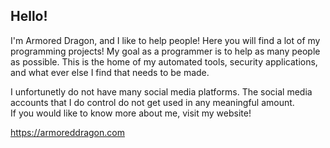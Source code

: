 ## Hello!

I'm Armored Dragon, and I like to help people!
Here you will find a lot of my programming projects! My goal as a programmer is to help as many people as possible.
This is the home of my automated tools, security applications, and what ever else I find that needs to be made.

I unfortunetly do not have many social media platforms. The social media accounts that I do control do not get used in any meaningful amount.<br>
If you would like to know more about me, visit my website!

https://armoreddragon.com
